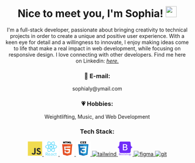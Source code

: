<div align="center">
<h1> Nice to meet you, I'm Sophia!  <span/> <img src="https://emojis.slackmojis.com/emojis/images/1643516119/21426/sparkles-pink.gif?1643516119" height="30" width="30"/> </h1>
I'm a full-stack developer, passionate about bringing creativity to technical projects in order to create a unique and positive user experience. With a keen eye for detail and a willingness to innovate, I enjoy making ideas come to life that make a real impact in web development, while focusing on responsive design. I love connecting with other developers. Find me here on Linkedin: <i><a href="https://www.linkedin.com/in/ly-sophia/">here.</a></i>
 </div>
 

 

<div align="center">
<h3>💌 E-mail:</h3> 
sophialy@ymail.com
 </div>
 
 
<div align="center">
<h3>💗 Hobbies: </h3> 
Weightlifting, Music, and Web Development
</div>


<div align="center">
 <h3>Tech Stack: </h3>
<a href="https://developer.mozilla.org/en-US/docs/Web/JavaScript" target="_blank" rel="noreferrer"> <img src="https://raw.githubusercontent.com/devicons/devicon/master/icons/javascript/javascript-original.svg" alt="javascript" width="40" height="40"/> </a> <a href="https://reactjs.org/" target="_blank" rel="noreferrer"> <img src="https://raw.githubusercontent.com/devicons/devicon/master/icons/react/react-original-wordmark.svg" alt="react" width="40" height="40"/> </a> <a href="https://www.w3.org/html/" target="_blank" rel="noreferrer"> <img src="https://raw.githubusercontent.com/devicons/devicon/master/icons/html5/html5-original-wordmark.svg" alt="html5" width="40" height="40"/> </a>  <a href="https://www.w3schools.com/css/" target="_blank" rel="noreferrer"> <img src="https://raw.githubusercontent.com/devicons/devicon/master/icons/css3/css3-original-wordmark.svg" alt="css3" width="40" height="40"/> </a>  <a href="https://tailwindcss.com/" target="_blank" rel="noreferrer"> <img src="https://www.vectorlogo.zone/logos/tailwindcss/tailwindcss-icon.svg" alt="tailwind" width="40" height="40"/> </a> <a href="https://getbootstrap.com" target="_blank" rel="noreferrer"> <img src="https://raw.githubusercontent.com/devicons/devicon/master/icons/bootstrap/bootstrap-plain-wordmark.svg" alt="bootstrap" width="40" height="40"/> </a> <a href="https://www.figma.com/" target="_blank" rel="noreferrer"> <img src="https://www.vectorlogo.zone/logos/figma/figma-icon.svg" alt="figma" width="40" height="40"/> </a> <a href="https://git-scm.com/" target="_blank" rel="noreferrer"> <img src="https://www.vectorlogo.zone/logos/git-scm/git-scm-icon.svg" alt="git" width="40" height="40"/> </a>  </div>
